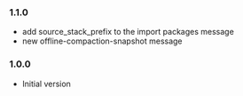 ### 1.1.0
* add source_stack_prefix to the import packages message
* new offline-compaction-snapshot message

### 1.0.0
* Initial version
